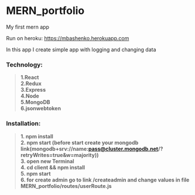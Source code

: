 # MERN_portfolio
My first mern app

Run on heroku:
https://mbashenko.herokuapp.com  

In this app I create simple app with logging and changing data

### Technology:
>**1.React**  
>**2.Redux**  
>**3.Express**  
>**4.Node**  
>**5.MongoDB**  
>**6.jsonwebtoken**  

  
  



### Installation:
>**1. npm install**  
>**2. npm start (before start create your mongodb link(mongodb+srv://name:pass@cluster.mongodb.net/<dbname>?retryWrites=true&w=majority))**  
>**3. open new Terminal**  
>**4. cd client && npm install**  
>**5. npm start**  
>**6. for create admin go to link /createadmin and change values in file MERN_portfolio/routes/userRoute.js**  
